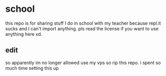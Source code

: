 # school
this repo is for sharing stuff I do in school with my teacher because repl.it sucks and I can't import anything. pls read the license if you want to use anything here xd.

## edit
so apparently im no longer allowed use my vps so rip this repo. i spent so much time setting this up
